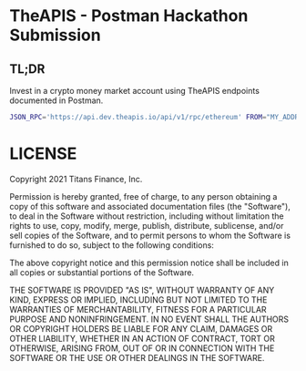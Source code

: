 # TheAPIS - Postman Hackathon Submission

## TL;DR

Invest in a crypto money market account using TheAPIS endpoints documented in Postman.
```bash
JSON_RPC='https://api.dev.theapis.io/api/v1/rpc/ethereum' FROM="MY_ADDR" PRIVATE_KEY="MY_PK" AMOUNT="0.1" node supplyEth.js
```

# LICENSE

Copyright 2021 Titans Finance, Inc.

Permission is hereby granted, free of charge, to any person obtaining a copy of this software and associated documentation files (the "Software"), to deal in the Software without restriction, including without limitation the rights to use, copy, modify, merge, publish, distribute, sublicense, and/or sell copies of the Software, and to permit persons to whom the Software is furnished to do so, subject to the following conditions:

The above copyright notice and this permission notice shall be included in all copies or substantial portions of the Software.

THE SOFTWARE IS PROVIDED "AS IS", WITHOUT WARRANTY OF ANY KIND, EXPRESS OR IMPLIED, INCLUDING BUT NOT LIMITED TO THE WARRANTIES OF MERCHANTABILITY, FITNESS FOR A PARTICULAR PURPOSE AND NONINFRINGEMENT. IN NO EVENT SHALL THE AUTHORS OR COPYRIGHT HOLDERS BE LIABLE FOR ANY CLAIM, DAMAGES OR OTHER LIABILITY, WHETHER IN AN ACTION OF CONTRACT, TORT OR OTHERWISE, ARISING FROM, OUT OF OR IN CONNECTION WITH THE SOFTWARE OR THE USE OR OTHER DEALINGS IN THE SOFTWARE.
